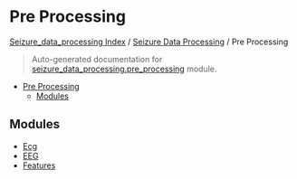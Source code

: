 # Pre Processing

[Seizure_data_processing Index](../../README.md#seizure_data_processing-index) /
[Seizure Data Processing](../index.md#seizure-data-processing) /
Pre Processing

> Auto-generated documentation for [seizure_data_processing.pre_processing](https://github.com/sderooij/seizure_data_processing/blob/main/seizure_data_processing/pre_processing/__init__.py) module.

- [Pre Processing](#pre-processing)
  - [Modules](#modules)

## Modules

- [Ecg](./ecg.md)
- [EEG](./eeg.md)
- [Features](./features.md)